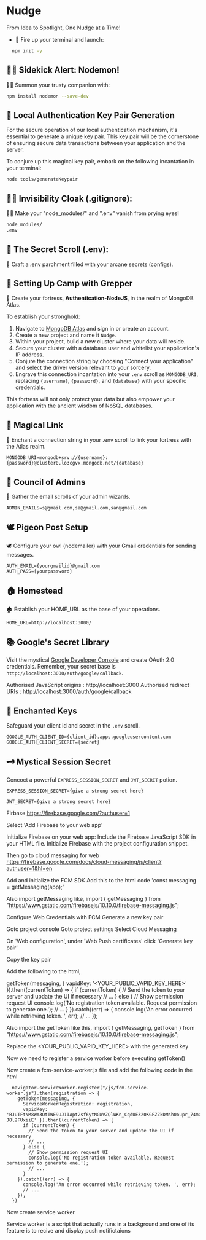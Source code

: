 # Nudge
From Idea to Spotlight, One Nudge at a Time!

- 🚀 Fire up your terminal and launch:
```bash
  npm init -y
```

## 🧙‍♂️ Sidekick Alert: Nodemon!
🧙‍♂️ Summon your trusty companion with:

```bash
npm install nodemon --save-dev
```

## 🔐 Local Authentication Key Pair Generation

For the secure operation of our local authentication mechanism, it's essential to generate a unique key pair. This key pair will be the cornerstone of ensuring secure data transactions between your application and the server.

To conjure up this magical key pair, embark on the following incantation in your terminal:

```bash
node tools/generateKeypair
```


## 🧙‍♀️ Invisibility Cloak (.gitignore):
🧙‍♀️ Make your "node_modules/" and ".env" vanish from prying eyes!

  ```bash
node_modules/
.env
```

## 📜 The Secret Scroll (.env):
📜 Craft a .env parchment filled with your arcane secrets (configs).


## 🏰 Setting Up Camp with Grepper
🏰 Create your fortress, **Authentication-NodeJS**, in the realm of MongoDB Atlas.

To establish your stronghold:
1. Navigate to [MongoDB Atlas](https://www.mongodb.com/cloud/atlas) and sign in or create an account.
2. Create a new project and name it `Nudge`.
3. Within your project, build a new cluster where your data will reside.
4. Secure your cluster with a database user and whitelist your application's IP address.
5. Conjure the connection string by choosing "Connect your application" and select the driver version relevant to your sorcery.
6. Engrave this connection incantation into your `.env` scroll as `MONGODB_URI`, replacing `{username}`, `{password}`, and `{database}` with your specific credentials.

This fortress will not only protect your data but also empower your application with the ancient wisdom of NoSQL databases.


## 🔗 Magical Link

🔗 Enchant a connection string in your .env scroll to link your fortress with the Atlas realm.

```plaintext
MONGODB_URI=mongodb+srv://{username}:{password}@cluster0.lo3cgvx.mongodb.net/{database}
```

## 📧 Council of Admins

📧 Gather the email scrolls of your admin wizards.

```plaintext
ADMIN_EMAILS=s@gmail.com,sa@gmail.com,san@gmail.com
```

## 🕊️ Pigeon Post Setup

🕊️ Configure your owl (nodemailer) with your Gmail credentials for sending messages.

```plaintext
AUTH_EMAIL={yourgmailid}@gmail.com
AUTH_PASS={yourpassword}
```

## 🏠 Homestead

🏠 Establish your HOME_URL as the base of your operations.

```plaintext
HOME_URL=http://localhost:3000/
```

## 📚 Google's Secret Library

Visit the mystical [Google Developer Console](https://console.developers.google.com/) and create OAuth 2.0 credentials. Remember, your secret base is `http://localhost:3000/auth/google/callback`.

Authorised JavaScript origins : http://localhost:3000
Authorised redirect URIs : http://localhost:3000/auth/google/callback


## 🔑 Enchanted Keys

Safeguard your client id and secret in the `.env` scroll.

```plaintext
GOOGLE_AUTH_CLIENT_ID={client_id}.apps.googleusercontent.com
GOOGLE_AUTH_CLIENT_SECRET={secret}
```


## 🗝️ Mystical Session Secret

Concoct a powerful `EXPRESS_SESSION_SECRET` and `JWT_SECRET` potion.

```plaintext
EXPRESS_SESSION_SECRET={give a strong secret here}

JWT_SECRET={give a strong secret here}
```



Firbase 
https://firebase.google.com/?authuser=1

Select 'Add Firebase to your web app'

Initialize Firebase on your web app:
Include the Firebase JavaScript SDK in your HTML file.
Initialize Firebase with the project configuration snippet.

Then go to cloud messaging for web
https://firebase.google.com/docs/cloud-messaging/js/client?authuser=1&hl=en

Add and initialize the FCM SDK
Add this to the html code 'const messaging = getMessaging(app);'

Also import getMessaging like, 
        import { getMessaging } from "https://www.gstatic.com/firebasejs/10.10.0/firebase-messaging.js";

Configure Web Credentials with FCM
Generate a new key pair

Goto project console
Goto project settings
Select Cloud Messaging



On 'Web configuration', under 'Web Push certificates' click 'Generate key pair'

Copy the key pair





Add the following to the html,

getToken(messaging, { vapidKey: '<YOUR_PUBLIC_VAPID_KEY_HERE>' }).then((currentToken) => {
  if (currentToken) {
    // Send the token to your server and update the UI if necessary
    // ...
  } else {
    // Show permission request UI
    console.log('No registration token available. Request permission to generate one.');
    // ...
  }
}).catch((err) => {
  console.log('An error occurred while retrieving token. ', err);
  // ...
});

Also import the getToken like this, 
  import { getMessaging, getToken } from "https://www.gstatic.com/firebasejs/10.10.0/firebase-messaging.js";


Replace the <YOUR_PUBLIC_VAPID_KEY_HERE> with the generated key

Now we need to register a service worker before executing getToken()

Now create a fcm-service-worker.js file and add the following code in the html

      navigator.serviceWorker.register("/js/fcm-service-worker.js").then(registration => {
        getToken(messaging, { 
          ServiceWorkerRegistration: registration,
          vapidKey: 'BJuTFtNM8Wm3OtTWE9UJ1IApt2sf6ytNGWVZQlWKn_CqdUE320KGFZZkDMsh0oupr_74mCCnmYq8-J8l2FUxiiE' }).then((currentToken) => {
          if (currentToken) {
            // Send the token to your server and update the UI if necessary
            // ...
          } else {
            // Show permission request UI
            console.log('No registration token available. Request permission to generate one.');
            // ...
          }
        }).catch((err) => {
          console.log('An error occurred while retrieving token. ', err);
          // ...
        });
      })

Now create service worker

Service worker is a script that actually runs in a background and one of its feature is to recive and display push notifictaions

